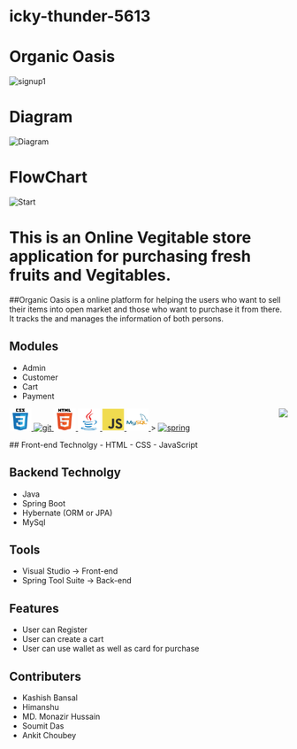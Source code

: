 # icky-thunder-5613
# Organic Oasis
![signup1](https://user-images.githubusercontent.com/110126989/236902446-f8ef4c41-f78e-4303-b137-ddb88c48fccc.jpg)

# Diagram
![Diagram](https://user-images.githubusercontent.com/25690078/236969385-21215e0e-5212-4897-945b-787071bba775.png)

# FlowChart
![Start](https://user-images.githubusercontent.com/25690078/236978805-b0b8e379-d328-4835-9e34-a72ba0a4a0cd.png)

# This is an Online Vegitable store  application for purchasing fresh fruits and Vegitables.
##Organic Oasis is a online platform for helping the users who want to sell their items into open market and those who want to purchase it from there. It tracks the and manages the information of both persons.
## Modules
- Admin
- Customer
- Cart
- Payment

<img align="right" src="https://user-images.githubusercontent.com/110126989/236896906-025ec4f7-2b58-49d6-88ce-025c5dc428fa.png" />

<p align="left"><a href="https://www.w3schools.com/css/" target="_blank" rel="noreferrer"> <img src="https://raw.githubusercontent.com/devicons/devicon/master/icons/css3/css3-original-wordmark.svg" alt="css3" width="40" height="40"/> </a> <a href="https://git-scm.com/" target="_blank" rel="noreferrer"> <img src="https://www.vectorlogo.zone/logos/git-scm/git-scm-icon.svg" alt="git" width="40" height="40"/> </a> <a href="https://www.w3.org/html/" target="_blank" rel="noreferrer"> <img src="https://raw.githubusercontent.com/devicons/devicon/master/icons/html5/html5-original-wordmark.svg" alt="html5" width="40" height="40"/> </a> <a href="https://www.java.com" target="_blank" rel="noreferrer"> <img src="https://raw.githubusercontent.com/devicons/devicon/master/icons/java/java-original.svg" alt="java" width="40" height="40"/> </a> <a href="https://developer.mozilla.org/en-US/docs/Web/JavaScript" target="_blank" rel="noreferrer"> <img src="https://raw.githubusercontent.com/devicons/devicon/master/icons/javascript/javascript-original.svg" alt="javascript" width="40" height="40"/> </a> <a href="https://www.mysql.com/" target="_blank" rel="noreferrer"> <img src="https://raw.githubusercontent.com/devicons/devicon/master/icons/mysql/mysql-original-wordmark.svg" alt="mysql" width="40" height="40"/> </a>> <a href="https://spring.io/" target="_blank" rel="noreferrer"> <img src="https://www.vectorlogo.zone/logos/springio/springio-icon.svg" alt="spring" width="40" height="40"/> </a> </p>
## Front-end Technolgy
 - HTML
 - CSS
 - JavaScript

## Backend Technolgy
- Java
- Spring Boot
- Hybernate (ORM or JPA)
- MySql

## Tools
- Visual Studio -> Front-end
- Spring Tool Suite -> Back-end

## Features
- User can Register
- User can create a cart
- User can use wallet as well as card for purchase


## Contributers
- Kashish Bansal
- Himanshu
- MD. Monazir Hussain
- Soumit Das
- Ankit Choubey

